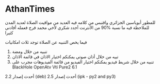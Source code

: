 # AthanTimes
للمطور أبوياسين الجزائري
واقتبس من كلامه
فيه العديد من مواقيت الصلاة لعديد المدن
للملاحظة فيه ما نسبة %90 من الأنترنت
أجدد شكري لأخي محمد فرج فعمله أفادني كثيرا

فيما يخص التنبيه عن الصلاة توجد ثلاث امكانيات
1. تنبيه من خلال ومضة
2. تبيه من خلال أذان صوتي يمكنكم اختيار الاذان في قائمة الاذان
3. تنبيه من خلال شريط فيديو يمكنكم اختيار الفيديو من قائمة الفيديوهات
مجرب على
BlackHole
OpenAtv
Vti
Pure2 6.1

أحدث إصدار 2.2 (deb)
أحدث إصدار 2.5 (ipk - py2 and py3)
